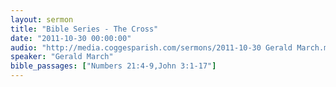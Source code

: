 ```yaml
---
layout: sermon
title: "Bible Series - The Cross"
date: "2011-10-30 00:00:00"
audio: "http://media.coggesparish.com/sermons/2011-10-30 Gerald March.mp3"
speaker: "Gerald March"
bible_passages: ["Numbers 21:4-9,John 3:1-17"]
---
```

